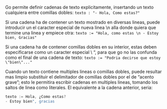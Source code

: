 Go permite definir cadenas de texto explicitamente, insertando un texto cualquiera entre comillas dobles:
```texto : "- Hola, Como estas?"```

Si una cadena ha de contener un texto mostrado en diversas lineas, puede introducir un el caracter especial de nueva linea \n alla donde quiera que termine una linea y empiece otra:
```texto := "Hola, como estas \n - Estoy bien, Gracias"  ```

Si una cadena ha de contener comillas dobles en su interior, estas deben especificarse como un caracter especial \ “, para que go no las confunda como el final de una cadena de texto:
```texto := "Podria decirse que estoy \"bien\"..." ```

Cuando un texto contiene multiples lineas o comillas dobles, puede resultar mas limpio substituir el delimitador de comillas dobles  por el de “acento grave”; esto le permitira escribir cadenas en multiples lineas, tomando los saltos de linea como literales. El equivalente a la cadena anterior, seria: 
```go 
texto := Hola, ¿Como estas?
- Estoy bien", gracias 
 ```